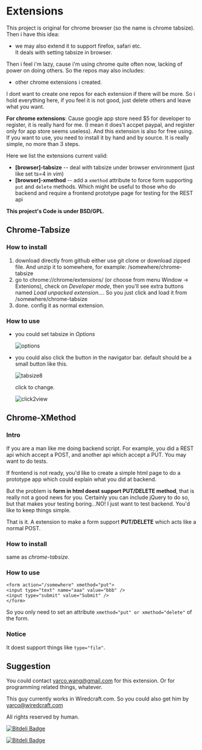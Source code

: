 Extensions
===========
This project is original for chrome browser (so the name is chrome tabsize). Then i have this idea:

* we may also extend it to support firefox, safari etc.  
It deals with setting tabsize in browser.

Then i feel i'm lazy, cause i'm using chrome quite often now, lacking of power on doing others.
So the repos may also includes:

* other chrome extensions i created.

I dont want to create one repos for each extension if there will be more. So i hold everything here, if you feel it is not good, just delete others and leave what you want.

**For chrome extensions**: Cause google app store need $5 for developer to register, it is really hard for me. (I mean it does't accpet paypal, and register only for app store seems useless). And this extension is also for free using. If you want to use, you need to install it by hand and by source. It is really simple, no more than 3 steps.

Here we list the extensions current valid:

* **[browser]-tabsize** -- deal with tabsize under browser environment (just like set ts=4 in vim)
* **[browser]-xmethod** -- add a `xmethod` attribute to force form supporting `put` and `delete` methods. Which might be useful to those who do backend and require a frontend prototype page for testing for the REST api

**This project's Code is under BSD/GPL**.

Chrome-Tabsize
--------------
### How to install

1. download directly from github either use git clone or download zipped file. And unzip it to somewhere, for example: /somewhere/chrome-tabsize
2. go to chrome://chrome/extensions/ (or choose from menu Window -> Extenions), check on _Developer mode_, then you'll see extra buttons named _Load unpacked extension…_. So you just click and load it from /somewhere/chrome-tabsize
3. done. config it as normal extension. 

### How to use

* you could set tabsize in _Options_
	
	![options]
	
	
* you could also click the button in the navigator bar. default should be a small button like this.

	![tabsize8]

	click to change.

	![click2view]

Chrome-XMethod
--------------
### Intro
If you are a man like me doing backend script. For example, you did a REST api which accept a POST, and another api which accept a PUT. You may want to do tests.

If frontend is not ready, you'd like to create a simple html page to do a prototype app which could explain what you did at backend.

But the problem is **form in html doest support PUT/DELETE method**, that is really not a good news for you. Certainly you can include jQuery to do so, but that makes your testing boring…NO! I just want to test backend. You'd like to keep things simple.

That is it. A extension to make a form support **PUT/DELETE** which acts like a normal POST.

### How to install
same as _chrome-tabsize_.

### How to use
```
<form action="/somewhere" xmethod="put">
<input type="text" name="aaa" value="bbb" />
<input type="submit" value="Submit" />
</form>
```
So you only need to set an attribute `xmethod="put" or xmethod="delete"` of the form.

### Notice
It doest support things like `type="file"`.

Suggestion
-----------
You could contact <yarco.wang@gmail.com> for this extension.
Or for programming related things, whatever.

This guy currently works in Wiredcraft.com. So you could also get him by <yarco@wiredcraft.com>

All rights reserved by human.

[options]:https://raw.github.com/yarcowang/chrome-tabsize/master/chrome-tabsize/options.png "options"
[tabsize8]:https://raw.github.com/yarcowang/chrome-tabsize/master/chrome-tabsize/tabsize8.png "set tabsize=8"
[click2view]:https://raw.github.com/yarcowang/chrome-tabsize/master/chrome-tabsize/click2view.png "click to change"

[![Bitdeli Badge](https://d2weczhvl823v0.cloudfront.net/meteormatt/chrome-tabsize/trend.png)](https://bitdeli.com/free "Bitdeli Badge")



[![Bitdeli Badge](https://d2weczhvl823v0.cloudfront.net/meteormatt/chrome-tabsize/trend.png)](https://bitdeli.com/free "Bitdeli Badge")

